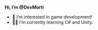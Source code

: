 **Hi, I’m @DevMorti**
- 🎯 I’m interested in game development!
- 🧑‍💻 I’m currently learning C# and Unity.

<!---
DevMorti/DevMorti is a ✨ special ✨ repository because its `README.md` (this file) appears on your GitHub profile.
You can click the Preview link to take a look at your changes.
--->
